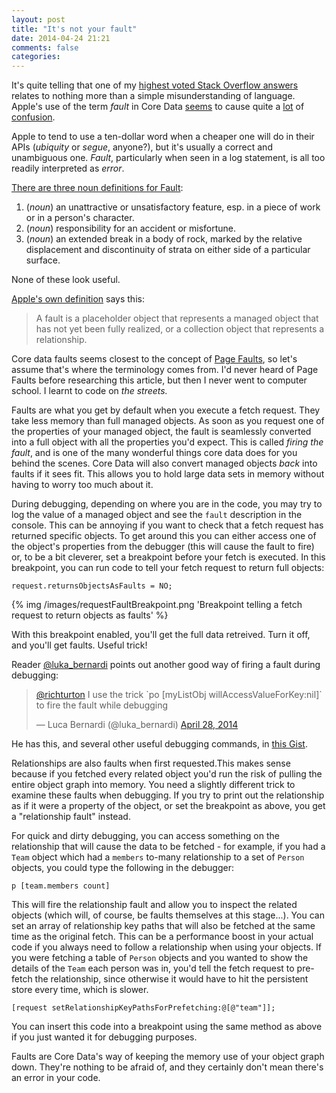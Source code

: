 ```yaml
---
layout: post
title: "It's not your fault"
date: 2014-04-24 21:21
comments: false
categories: 
---
```


It's quite telling that one of my [highest voted Stack Overflow answers](http://stackoverflow.com/questions/7304257/coredata-error-data-fault) relates to nothing more than a simple misunderstanding of language. Apple's use of the term *fault* in Core Data [seems](http://stackoverflow.com/questions/13046291/core-data-fault) to cause quite a [lot](http://stackoverflow.com/questions/23250749/ios-core-data-executefetchrequest-is-returning-empty-object) of [confusion](http://stackoverflow.com/questions/21809052/core-data-fault-fulfilled-from-database-for-is-normal). 

Apple to tend to use a ten-dollar word when a cheaper one will do in their APIs (_ubiquity_ or _segue_, anyone?), but it's usually a correct and unambiguous one. *Fault*, particularly when seen in a log statement, is all too readily interpreted as *error*. 

<!--more-->

[There are three noun definitions for Fault](https://www.google.com/search?q=fault+definition):

1. (_noun_) an unattractive or unsatisfactory feature, esp. in a piece of work or in a person's character.
2. (_noun_) responsibility for an accident or misfortune.
3. (_noun_) an extended break in a body of rock, marked by the relative displacement and discontinuity of strata on either side of a particular surface.

None of these look useful. 

[Apple's own definition](https://developer.apple.com/library/mac/documentation//Cocoa/Conceptual/CoreData/Articles/cdFaultingUniquing.html) says this:

>A fault is a placeholder object that represents a managed object that has not yet been fully realized, or a collection object that represents a relationship.

Core data faults seems closest to the concept of [Page Faults](http://en.wikipedia.org/wiki/Page_fault), so let's assume that's where the terminology comes from. I'd never heard of Page Faults before researching this article, but then I never went to computer school. I learnt to code on _the streets._

Faults are what you get by default when you execute a fetch request. They take less memory than full managed objects. As soon as you request one of the properties of your managed object, the fault is seamlessly converted into a full object with all the properties you'd expect. This is called _firing the fault_, and is one of the many wonderful things core data does for you behind the scenes. Core Data will also convert managed objects *back* into faults if it sees fit. This allows you to hold large data sets in memory without having to worry too much about it. 

During debugging, depending on where you are in the code, you may try to log the value of a managed object and see the `fault` description in the console. This can be annoying if you want to check that a fetch request has returned specific objects. To get around this you can either access one of the object's properties from the debugger (this will cause the fault to fire) or, to be a bit cleverer, set a breakpoint before your fetch is executed. In this breakpoint, you can run code to tell your fetch request to return full objects:

```objc
request.returnsObjectsAsFaults = NO;
```

{% img /images/requestFaultBreakpoint.png 'Breakpoint telling a fetch request to return objects as faults' %}

With this breakpoint enabled, you'll get the full data retreived. Turn it off, and you'll get faults. Useful trick! 

Reader [@luka_bernardi](https://twitter.com/luka_bernardi) points out another good way of firing a fault during debugging: 

<blockquote class="twitter-tweet" lang="en"><p><a href="https://twitter.com/richturton">@richturton</a> I use the trick `po [myListObj willAccessValueForKey:nil]` to fire the fault while debugging</p>&mdash; Luca Bernardi (@luka_bernardi) <a href="https://twitter.com/luka_bernardi/statuses/460797405429264384">April 28, 2014</a></blockquote>
<script async src="//platform.twitter.com/widgets.js" charset="utf-8"></script>

He has this, and several other useful debugging commands, in [this Gist](https://gist.github.com/lukabernardi/11375647).

Relationships are also faults when first requested.This makes sense because if you fetched every related object you'd run the risk of pulling the entire object graph into memory. You need a slightly different trick to examine these faults when debugging. If you try to print out the relationship as if it were a property of the object, or set the breakpoint as above, you get a "relationship fault" instead. 

For quick and dirty debugging, you can access something on the relationship that will cause the data to be fetched - for example, if you had a `Team` object which had a `members` to-many relationship to a set of `Person` objects, you could type the following in the debugger:

```objc
p [team.members count]
```

This will fire the relationship fault and allow you to inspect the related objects (which will, of course, be faults themselves at this stage...). You can set an array of relationship key paths that will also be fetched at the same time as the original fetch. This can be a performance boost in your actual code if you always need to follow a relationship when using your objects. If you were fetching a table of `Person` objects and you wanted to show the details of the `Team` each person was in, you'd tell the fetch request to pre-fetch the relationship, since otherwise it would have to hit the persistent store every time, which is slower. 

```objc
[request setRelationshipKeyPathsForPrefetching:@[@"team"]];
```

You can insert this code into a breakpoint using the same method as above if you just wanted it for debugging purposes. 

Faults are Core Data's way of keeping the memory use of your object graph down. They're nothing to be afraid of, and they certainly don't mean there's an error in your code. 


